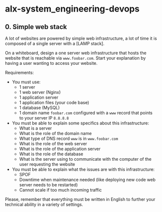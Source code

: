 # alx-system_engineering-devops #


## 0. Simple web stack ##
A lot of websites are powered by simple web infrastructure, a lot of time it is composed of a single server with a [LAMP stack].

On a whiteboard, design a one server web infrastructure that hosts the website that is reachable via `www.foobar.com`. Start your explanation by having a user wanting to access your website.

Requirements:

* You must use:
    * 1 server
    * 1 web server (Nginx)
    * 1 application server
    * 1 application files (your code base)
    * 1 database (MySQL)
    * 1 domain name `foobar.com` configured with a `www` record that points to your server IP `8.8.8.8`
* You must be able to explain some specifics about this infrastructure:
    * What is a server
    * What is the role of the domain name
    * What type of DNS record `www` is in `www.foobar.com`
    * What is the role of the web server
    * What is the role of the application server
    * What is the role of the database
    * What is the server using to communicate with the computer of the user requesting the website
* You must be able to explain what the issues are with this infrastructure:
    * SPOF
    * Downtime when maintenance needed (like deploying new code web server needs to be restarted)
    * Cannot scale if too much incoming traffic

Please, remember that everything must be written in English to further your technical ability in a variety of settings.
